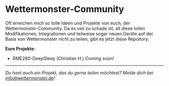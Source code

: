 # Wettermonster-Community

Oft erreichen mich so tolle Ideen und Projekte von euch, der Wettermonster-Community. Da es viel zu schade ist, all diese tollen Modifikationen, Integrationen und teilweise sogar neuen Geräte auf der Basis von Wettermonster nicht zu teilen, gibt es jetzt diese Repoitory.

**Eure Projekte:**
- BME280-DeepSleep (Christian H.) *Coming soon!*  


---

*Du hast auch ein Projekt, das du gerne teilen möchtest? Melde dich bei info@wettermonster.de!*
